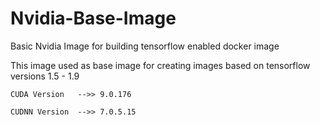 # Nvidia-Base-Image
Basic Nvidia Image for building tensorflow enabled docker image

This image used as base image for creating images based on tensorflow versions 1.5 - 1.9

```
CUDA Version   -->> 9.0.176

CUDNN Version  -->> 7.0.5.15
```
